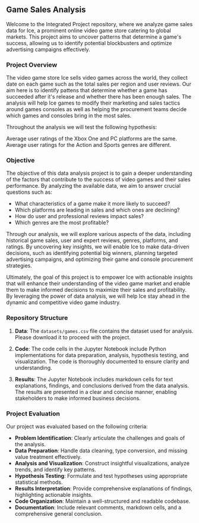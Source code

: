 ## Game Sales Analysis

Welcome to the Integrated Project repository, where we analyze game sales data for Ice, a prominent online video game store catering to global markets. This project aims to uncover patterns that determine a game's success, allowing us to identify potential blockbusters and optimize advertising campaigns effectively.

### Project Overview

The video game store Ice sells video games across the world, they collect date on each game such as the total sales per region and user reviews. Our aim here is to identify pattens that determine whether a game has succeeded after it's release and whether there has been enough sales. The analysis will help Ice games to modify their marketing and sales tactics around games consoles as well as helping the procurement teams decide which games and consoles bring in the most sales.

Throughout the analysis we will test the following hypothesis:

Average user ratings of the Xbox One and PC platforms are the same.
Average user ratings for the Action and Sports genres are different.

### Objective
The objective of this data analysis project is to gain a deeper understanding of the factors that contribute to the success of video games and their sales performance. By analyzing the available data, we aim to answer crucial questions such as:

- What characteristics of a game make it more likely to succeed?
- Which platforms are leading in sales and which ones are declining?
- How do user and professional reviews impact sales?
- Which genres are the most profitable?

Through our analysis, we will explore various aspects of the data, including historical game sales, user and expert reviews, genres, platforms, and ratings. By uncovering key insights, we will enable Ice to make data-driven decisions, such as identifying potential big winners, planning targeted advertising campaigns, and optimizing their game and console procurement strategies.

Ultimately, the goal of this project is to empower Ice with actionable insights that will enhance their understanding of the video game market and enable them to make informed decisions to maximize their sales and profitability. By leveraging the power of data analysis, we will help Ice stay ahead in the dynamic and competitive video game industry.

### Repository Structure

1. **Data**: The `datasets/games.csv` file contains the dataset used for analysis. Please download it to proceed with the project.

2. **Code**: The code cells in the Jupyter Notebook include Python implementations for data preparation, analysis, hypothesis testing, and visualization. The code is thoroughly documented to ensure clarity and understanding.

3. **Results**: The Jupyter Notebook includes markdown cells for text explanations, findings, and conclusions derived from the data analysis. The results are presented in a clear and concise manner, enabling stakeholders to make informed business decisions.

### Project Evaluation

Our project was evaluated based on the following criteria:

- **Problem Identification**: Clearly articulate the challenges and goals of the analysis.
- **Data Preparation**: Handle data cleaning, type conversion, and missing value treatment effectively.
- **Analysis and Visualization**: Construct insightful visualizations, analyze trends, and identify key patterns.
- **Hypothesis Testing**: Formulate and test hypotheses using appropriate statistical methods.
- **Results Interpretation**: Provide comprehensive explanations of findings, highlighting actionable insights.
- **Code Organization**: Maintain a well-structured and readable codebase.
- **Documentation**: Include relevant comments, markdown cells, and a comprehensive general conclusion.
